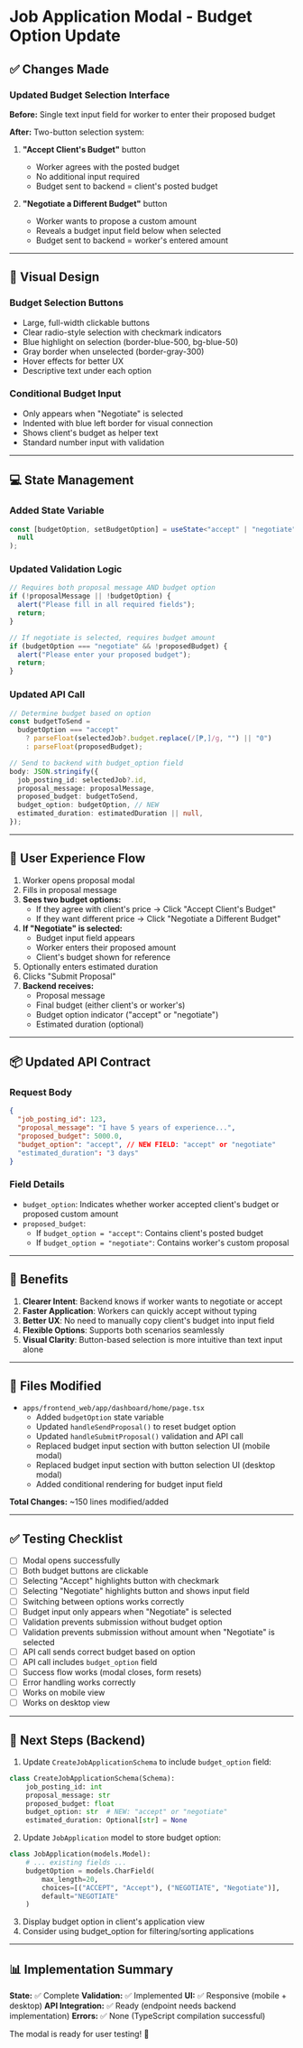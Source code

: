 # Job Application Modal - Budget Option Update

## ✅ Changes Made

### Updated Budget Selection Interface

**Before:** Single text input field for worker to enter their proposed budget

**After:** Two-button selection system:

1. **"Accept Client's Budget"** button
   - Worker agrees with the posted budget
   - No additional input required
   - Budget sent to backend = client's posted budget

2. **"Negotiate a Different Budget"** button
   - Worker wants to propose a custom amount
   - Reveals a budget input field below when selected
   - Budget sent to backend = worker's entered amount

---

## 🎨 Visual Design

### Budget Selection Buttons

- Large, full-width clickable buttons
- Clear radio-style selection with checkmark indicators
- Blue highlight on selection (border-blue-500, bg-blue-50)
- Gray border when unselected (border-gray-300)
- Hover effects for better UX
- Descriptive text under each option

### Conditional Budget Input

- Only appears when "Negotiate" is selected
- Indented with blue left border for visual connection
- Shows client's budget as helper text
- Standard number input with validation

---

## 💻 State Management

### Added State Variable

```typescript
const [budgetOption, setBudgetOption] = useState<"accept" | "negotiate" | null>(
  null
);
```

### Updated Validation Logic

```typescript
// Requires both proposal message AND budget option
if (!proposalMessage || !budgetOption) {
  alert("Please fill in all required fields");
  return;
}

// If negotiate is selected, requires budget amount
if (budgetOption === "negotiate" && !proposedBudget) {
  alert("Please enter your proposed budget");
  return;
}
```

### Updated API Call

```typescript
// Determine budget based on option
const budgetToSend =
  budgetOption === "accept"
    ? parseFloat(selectedJob?.budget.replace(/[₱,]/g, "") || "0")
    : parseFloat(proposedBudget);

// Send to backend with budget_option field
body: JSON.stringify({
  job_posting_id: selectedJob?.id,
  proposal_message: proposalMessage,
  proposed_budget: budgetToSend,
  budget_option: budgetOption, // NEW
  estimated_duration: estimatedDuration || null,
});
```

---

## 🔄 User Experience Flow

1. Worker opens proposal modal
2. Fills in proposal message
3. **Sees two budget options:**
   - If they agree with client's price → Click "Accept Client's Budget"
   - If they want different price → Click "Negotiate a Different Budget"
4. **If "Negotiate" is selected:**
   - Budget input field appears
   - Worker enters their proposed amount
   - Client's budget shown for reference
5. Optionally enters estimated duration
6. Clicks "Submit Proposal"
7. **Backend receives:**
   - Proposal message
   - Final budget (either client's or worker's)
   - Budget option indicator ("accept" or "negotiate")
   - Estimated duration (optional)

---

## 📦 Updated API Contract

### Request Body

```json
{
  "job_posting_id": 123,
  "proposal_message": "I have 5 years of experience...",
  "proposed_budget": 5000.0,
  "budget_option": "accept", // NEW FIELD: "accept" or "negotiate"
  "estimated_duration": "3 days"
}
```

### Field Details

- `budget_option`: Indicates whether worker accepted client's budget or proposed custom amount
- `proposed_budget`:
  - If `budget_option = "accept"`: Contains client's posted budget
  - If `budget_option = "negotiate"`: Contains worker's custom proposal

---

## 🎯 Benefits

1. **Clearer Intent**: Backend knows if worker wants to negotiate or accept
2. **Faster Application**: Workers can quickly accept without typing
3. **Better UX**: No need to manually copy client's budget into input field
4. **Flexible Options**: Supports both scenarios seamlessly
5. **Visual Clarity**: Button-based selection is more intuitive than text input alone

---

## 📁 Files Modified

- `apps/frontend_web/app/dashboard/home/page.tsx`
  - Added `budgetOption` state variable
  - Updated `handleSendProposal()` to reset budget option
  - Updated `handleSubmitProposal()` validation and API call
  - Replaced budget input section with button selection UI (mobile modal)
  - Replaced budget input section with button selection UI (desktop modal)
  - Added conditional rendering for budget input field

**Total Changes:** ~150 lines modified/added

---

## ✅ Testing Checklist

- [ ] Modal opens successfully
- [ ] Both budget buttons are clickable
- [ ] Selecting "Accept" highlights button with checkmark
- [ ] Selecting "Negotiate" highlights button and shows input field
- [ ] Switching between options works correctly
- [ ] Budget input only appears when "Negotiate" is selected
- [ ] Validation prevents submission without budget option
- [ ] Validation prevents submission without amount when "Negotiate" is selected
- [ ] API call sends correct budget based on option
- [ ] API call includes `budget_option` field
- [ ] Success flow works (modal closes, form resets)
- [ ] Error handling works correctly
- [ ] Works on mobile view
- [ ] Works on desktop view

---

## 🚀 Next Steps (Backend)

1. Update `CreateJobApplicationSchema` to include `budget_option` field:

```python
class CreateJobApplicationSchema(Schema):
    job_posting_id: int
    proposal_message: str
    proposed_budget: float
    budget_option: str  # NEW: "accept" or "negotiate"
    estimated_duration: Optional[str] = None
```

2. Update `JobApplication` model to store budget option:

```python
class JobApplication(models.Model):
    # ... existing fields ...
    budgetOption = models.CharField(
        max_length=20,
        choices=[("ACCEPT", "Accept"), ("NEGOTIATE", "Negotiate")],
        default="NEGOTIATE"
    )
```

3. Display budget option in client's application view
4. Consider using budget_option for filtering/sorting applications

---

## 📊 Implementation Summary

**State:** ✅ Complete
**Validation:** ✅ Implemented
**UI:** ✅ Responsive (mobile + desktop)
**API Integration:** ✅ Ready (endpoint needs backend implementation)
**Errors:** ✅ None (TypeScript compilation successful)

The modal is ready for user testing! 🎉
